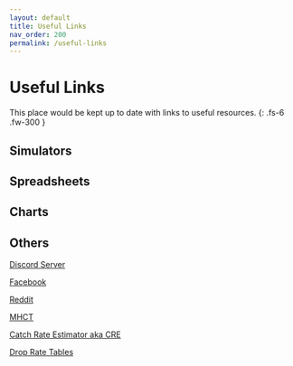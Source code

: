 ```yaml
---
layout: default
title: Useful Links
nav_order: 200
permalink: /useful-links
---
```

# Useful Links

This place would be kept up to date with links to useful resources.
{: .fs-6 .fw-300 }

## Simulators

## Spreadsheets

## Charts

## Others
[Discord Server](https://discord.gg/mousehunt)

[Facebook](https://www.facebook.com/MouseHuntTheGame/)

[Reddit](https://www.reddit.com/r/mousehunt/)

[MHCT](https://www.mhct.win/)

[Catch Rate Estimator aka CRE](https://tsitu.github.io/MH-Tools/cre.html)

[Drop Rate Tables](https://public.tableau.com/app/profile/alex.claxton/viz/MH-by-mouse-ID2/MouseDroppingsandItemDroppers)
